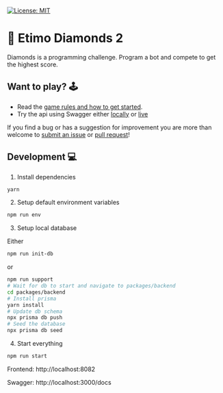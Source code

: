 [![License: MIT](https://img.shields.io/badge/License-MIT-yellow.svg)](https://opensource.org/licenses/MIT)

# 💎 Etimo Diamonds 2

Diamonds is a programming challenge. Program a bot and compete to get the highest score.

## Want to play? 🕹

- Read the [game rules and how to get started](RULES.md).
- Try the api using Swagger either [locally](http://localhost:3000/docs) or [live](http://diamonds.etimo.se/docs/)

If you find a bug or has a suggestion for improvement you are more than welcome to [submit an issue](https://github.com/Etimo/diamonds2/issues/new) or [pull request](https://github.com/Etimo/diamonds2/compare)!

## Development 💻

1. Install dependencies

```sh
yarn
```

2. Setup default environment variables

```sh
npm run env
```

3. Setup local database

Either

```sh
npm run init-db
```

or

```sh
npm run support
# Wait for db to start and navigate to packages/backend
cd packages/backend
# Install prisma
yarn install
# Update db schema
npx prisma db push
# Seed the database
npx prisma db seed
```

4. Start everything

```sh
npm run start
```

Frontend: http://localhost:8082

Swagger: http://localhost:3000/docs
